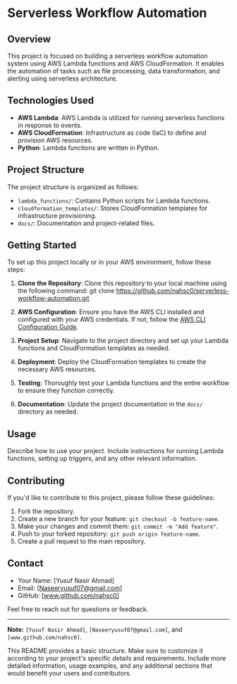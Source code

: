 # Serverless Workflow Automation

## Overview

This project is focused on building a serverless workflow automation system using AWS Lambda functions and AWS CloudFormation. It enables the automation of tasks such as file processing, data transformation, and alerting using serverless architecture.

## Technologies Used

- **AWS Lambda**: AWS Lambda is utilized for running serverless functions in response to events.
- **AWS CloudFormation**: Infrastructure as code (IaC) to define and provision AWS resources.
- **Python**: Lambda functions are written in Python.

## Project Structure

The project structure is organized as follows:

- `lambda_functions/`: Contains Python scripts for Lambda functions.
- `cloudformation_templates/`: Stores CloudFormation templates for infrastructure provisioning.
- `docs/`: Documentation and project-related files.

## Getting Started

To set up this project locally or in your AWS environment, follow these steps:

1. **Clone the Repository**: Clone this repository to your local machine using the following command:
git clone https://github.com/nahsc0/serverless-workflow-automation.git

2. **AWS Configuration**: Ensure you have the AWS CLI installed and configured with your AWS credentials. If not, follow the [AWS CLI Configuration Guide](https://docs.aws.amazon.com/cli/latest/userguide/cli-configure-files.html).

3. **Project Setup**: Navigate to the project directory and set up your Lambda functions and CloudFormation templates as needed.

4. **Deployment**: Deploy the CloudFormation templates to create the necessary AWS resources.

5. **Testing**: Thoroughly test your Lambda functions and the entire workflow to ensure they function correctly.

6. **Documentation**: Update the project documentation in the `docs/` directory as needed.

## Usage

Describe how to use your project. Include instructions for running Lambda functions, setting up triggers, and any other relevant information.

## Contributing

If you'd like to contribute to this project, please follow these guidelines:

1. Fork the repository.
2. Create a new branch for your feature: `git checkout -b feature-name`.
3. Make your changes and commit them: `git commit -m "Add feature"`.
4. Push to your forked repository: `git push origin feature-name`.
5. Create a pull request to the main repository.




## Contact

- Your Name: [Yusuf Nasir Ahmad]
- Email: [Naseeryusuf07@gmail.com]
- GitHub: [www.github.com/nahsc0]

Feel free to reach out for questions or feedback.

---

**Note:**  `[Yusuf Nasir Ahmad]`, `[Naseeryusuf07@gmail.com]`, and `[www.github.com/nahsc0]`.

This README provides a basic structure. Make sure to customize it according to your project's specific details and requirements. Include more detailed information, usage examples, and any additional sections that would benefit your users and contributors.


